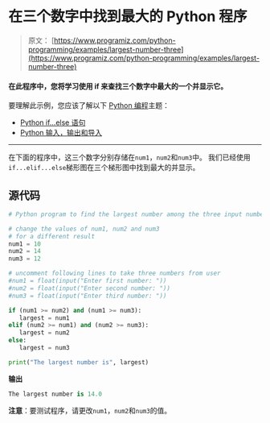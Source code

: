 # 在三个数字中找到最大的 Python 程序

> 原文： [https://www.programiz.com/python-programming/examples/largest-number-three](https://www.programiz.com/python-programming/examples/largest-number-three)

#### 在此程序中，您将学习使用 if 来查找三个数字中最大的一个并显示它。

要理解此示例，您应该了解以下 [Python 编程](/python-programming "Python tutorial")主题：

*   [Python if...else 语句](/python-programming/if-elif-else)
*   [Python 输入，输出和导入](/python-programming/input-output-import)

* * *

在下面的程序中，这三个数字分别存储在`num1`，`num2`和`num3`中。 我们已经使用`if...elif...else`梯形图在三个梯形图中找到最大的并显示。

## 源代码

```py
# Python program to find the largest number among the three input numbers

# change the values of num1, num2 and num3
# for a different result
num1 = 10
num2 = 14
num3 = 12

# uncomment following lines to take three numbers from user
#num1 = float(input("Enter first number: "))
#num2 = float(input("Enter second number: "))
#num3 = float(input("Enter third number: "))

if (num1 >= num2) and (num1 >= num3):
   largest = num1
elif (num2 >= num1) and (num2 >= num3):
   largest = num2
else:
   largest = num3

print("The largest number is", largest) 
```

**输出**

```py
The largest number is 14.0 
```

**注意**：要测试程序，请更改`num1`，`num2`和`num3`的值。